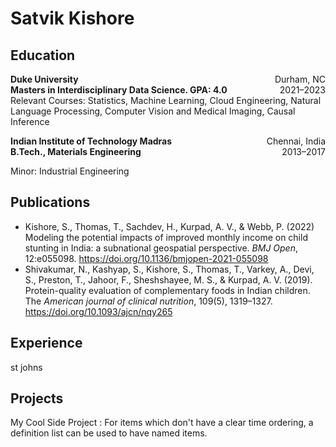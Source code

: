 # Satvik Kishore

## Education

<p style="text-align:left; margin-bottom:0;">
    <b>Duke University</b>
    <span style="float:right; margin-bottom:0;">
        Durham, NC
    </span>
</p>
<p style="text-align:left;margin:0; padding-top:0;">
    <b>Masters in Interdisciplinary Data Science. GPA: 4.0</b>
    <span style="float:right; margin:0; padding-top:0;">
        2021–2023
    </span>
</p>
Relevant Courses: Statistics, Machine Learning, Cloud Engineering, Natural Language Processing, Computer Vision and Medical Imaging, Causal Inference <br>

<p style="text-align:left; margin-bottom:0;">
    <b>Indian Institute of Technology Madras</b>
    <span style="float:right; margin-bottom:0;">
        Chennai, India
    </span>
</p>
<p style="text-align:left;margin:0; padding-top:0;">
    <b>B.Tech., Materials Engineering</b>
    <span style="float:right; margin-bottom:0;">
        2013–2017
    </span>
</p>

Minor: Industrial Engineering  

<!-- <hr style="height:2px;border-width:0;color:gray;background-color:gray"> -->

## Publications

- Kishore, S., Thomas, T., Sachdev, H., Kurpad, A. V., & Webb, P. (2022) Modeling the potential impacts of improved monthly income on child stunting in India: a subnational geospatial perspective. *BMJ Open*, 12:e055098. https://doi.org/10.1136/bmjopen-2021-055098
- Shivakumar, N., Kashyap, S., Kishore, S., Thomas, T., Varkey, A., Devi, S., Preston, T., Jahoor, F., Sheshshayee, M. S., & Kurpad, A. V. (2019). Protein-quality evaluation of complementary foods in Indian children. The *American journal of clinical nutrition*, 109(5), 1319–1327. https://doi.org/10.1093/ajcn/nqy265

<!-- <hr style="height:2px;border-width:0;color:gray;background-color:gray"> -->

## Experience
st johns

<!-- <hr style="height:2px;border-width:0;color:gray;background-color:gray"> -->

## Projects

My Cool Side Project
:   For items which don't have a clear time ordering, a definition
    list can be used to have named items.
